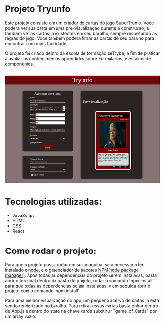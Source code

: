 <h1>Projeto Tryunfo</h1>
<p> Este projeto consiste em um criador de cartas do jogo SuperTrunfo. Voce podera ver sua carta em uma pre-visualizaçao durante a construçao, e tambem ver as cartas ja existentes em seu baralho, sempre respeitando as regras do jogo. Voce tambem podera filtrar as cartas de seu baralho para encontrar com mais facilidade.</p>
<p> O projeto foi criado dentro da escola de formação beTrybe, a fim de praticar a avaliar os conhecimentos aprendidos sobre Formularios, e estados de componentes.</p>
<br>
<img src='./public/project.png' />

<h1>Tecnologias utilizadas:</h1>
<ul>
  <li>JavaScript</li>
  <li>HTML</li>
  <li>CSS</li>
  <li>React</li>
</ul>

<h1>Como rodar o projeto:</h1>
<p>Para que o projeto possa rodar em sua maquina, sera necessario ter instalado o <a href="https://nodejs.org/en/" target="_blank" >node</a>, e o gerenciador de pacotes <a href="https://docs.npmjs.com/downloading-and-installing-node-js-and-npm" target="_blank" >NPM(node package manager)</a>. Apos todas as dependencias do projeto serem instaladas, basta abrir o terminal dentro da pasta do projeto, rodar o comando 'npm install' para que todas as dependencias sejam instaladas, e em seguida abrir o projeto com o comando 'npm install'</p>
<p>Para uma melhor visualizaçao do app, um pequeno acervo de cartas ja esta sendo renderizado no baralho. Para retirar essas cartas basta entrar dentro de App.js e dentro do state na chave cards substiruir "game_of_Cards" por um array vazio.</p>
